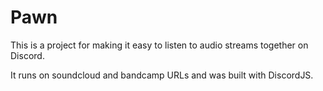 # Pawn

This is a project for making it easy to listen to audio streams together on Discord.

It runs on soundcloud and bandcamp URLs and was built with DiscordJS.
